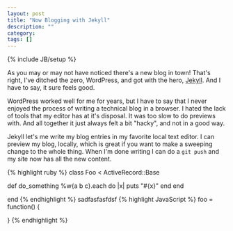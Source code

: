 ```yaml
---
layout: post
title: "Now Blogging with Jekyll"
description: ""
category: 
tags: []
---
```

{% include JB/setup %}

As you may or may not have noticed there's a new blog in town! That's right, I've ditched the zero, WordPress, and got with the hero, <a href="https://github.com/mojombo/jekyll" target="_blank">Jekyll</a>. And I have to say, it sure feels good.

WordPress worked well for me for years, but I have to say that I never enjoyed the process of writing a technical blog in a browser. I hated the lack of tools that my editor has at it's disposal. It was too slow to do previews with. And all together it just always felt a bit "hacky", and not in a good way.

Jekyll let's me write my blog entries in my favorite local text editor. I can preview my blog, locally, which is great if you want to make a sweeping change to the whole thing. When I'm done writing I can do a <code>git push</code> and my site now has all the new content.

{% highlight ruby %}
class Foo < ActiveRecord::Base

  def do_something
    %w{a b c}.each do |x|
      puts "#{x}"
    end
  end

end
{% endhighlight %}
sadfasfasfdsf
{% highlight JavaScript %}
  foo = function() {
    
  }
{% endhighlight %}